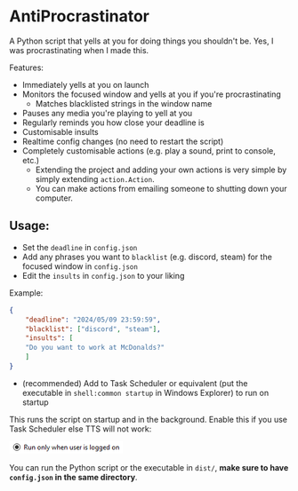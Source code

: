 # AntiProcrastinator

A Python script that yells at you for doing things you shouldn't be. Yes, I was procrastinating when I made this.

Features:

- Immediately yells at you on launch
- Monitors the focused window and yells at you if you're procrastinating
    - Matches blacklisted strings in the window name
- Pauses any media you're playing to yell at you
- Regularly reminds you how close your deadline is
- Customisable insults
- Realtime config changes (no need to restart the script)
- Completely customisable actions (e.g. play a sound, print to console, etc.)
  - Extending the project and adding your own actions is very simple by simply extending `action.Action`.
  - You can make actions from emailing someone to shutting down your computer.


## Usage:

- Set the `deadline` in `config.json`
- Add any phrases you want to `blacklist` (e.g. discord, steam) for the focused window in `config.json`
- Edit the `insults` in `config.json` to your liking

Example:

```json
{
    "deadline": "2024/05/09 23:59:59",
    "blacklist": ["discord", "steam"],
    "insults": [
    "Do you want to work at McDonalds?"
    ]
}

```

- (recommended) Add to Task Scheduler or equivalent (put the executable in `shell:common startup` in Windows Explorer) to run on startup

This runs the script on startup and in the background.
Enable this if you use Task Scheduler else TTS will not work:

![Run only when user is logged on (checked)](image.png)

You can run the Python script or the executable in `dist/`, **make sure to have `config.json` in the same directory**.
